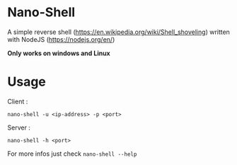 # Nano-Shell

A simple reverse shell (https://en.wikipedia.org/wiki/Shell_shoveling) written with NodeJS (https://nodejs.org/en/)

**Only works on windows and Linux**
# Usage

Client : 

`nano-shell -u <ip-address> -p <port>`

Server :

`nano-shell -h <port>`

For more infos just check `nano-shell --help`
